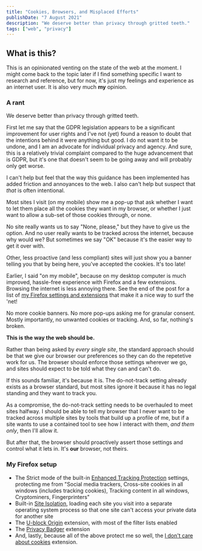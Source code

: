 ```yaml
---
title: "Cookies, Browsers, and Misplaced Efforts"
publishDate: "7 August 2021"
description: "We deserve better than privacy through gritted teeth."
tags: ["web", "privacy"]
---
```


## What is this?

This is an opinionated venting on the state of the web at the moment. I might come back to the topic later if I find something specific I want to research and reference, but for now, it's just my feelings and experience as an internet user. It is also very much **my** opinion.

### A rant

We deserve better than privacy through gritted teeth.

First let me say that the GDPR legislation appears to be a significant improvement for user rights and I've not (yet) found a reason to doubt that the intentions behind it were anything but good. I do not want it to be undone, and I am an advocate for individual privacy and agency. And sure, this is a relatively trivial complaint compared to the huge advancement that is GDPR, but it's one that doesn't seem to be going away and will probably only get worse.

I can't help but feel that the way this guidance has been implemented has added friction and annoyances to the web. I also can't help but suspect that _that_ is often intentional.

Most sites I visit (on my mobile) show me a pop-up that ask whether I want to let them place all the cookies they want in my browser, or whether I just want to allow a sub-set of those cookies through, or none.

No site really wants us to say "None, please," but they have to give us the option. And no user really wants to be tracked across the internet, because why would we? But sometimes we say "OK" because it's the easier way to get it over with.

Other, less proactive (and less compliant) sites will just show you a banner telling you that by being here, you've accepted the cookies. It's too late!

Earlier, I said "on my mobile", because on my desktop computer is much improved, hassle-free experience with Firefox and a few extensions. Browsing the internet is less annoying there. See the end of the post for a list of [my Firefox settings and extensions](#my-firefox-setup) that make it a nice way to surf the 'net!

No more cookie banners. No more pop-ups asking me for granular consent. Mostly importantly, no unwanted cookies or tracking. And, so far, nothing's broken.

**This is the way the web should be.**

Rather than being asked by _every single site_, the standard approach should be that we give our browser our preferences so they can do the repetetive work for us. The browser should enforce those settings wherever we go, and sites should expect to be told what they can and can't do.

If this sounds familiar, it's because it is. The do-not-track setting already exists as a browser standard, but most sites ignore it because it has no legal standing and they want to track you.

As a compromise, the do-not-track setting needs to be overhauled to meet sites halfway. I should be able to tell my browser that I never want to be tracked across multiple sites by tools that build up a profile of me, but if a site wants to use a contained tool to see how I interact with them, _and them only_, then I'll allow it.

But after that, the browser should proactively assert those settings and control what it lets in. It's **our** browser, not theirs.

### My Firefox setup

- The Strict mode of the built-in [Enhanced Tracking Protection](https://support.mozilla.org/en-US/kb/enhanced-tracking-protection-firefox-desktop) settings, protecting me from "Social media trackers, Cross-site cookies in all windows (includes tracking cookies), Tracking content in all windows, Cryptominers, Fingerprinters"
- Built-in [Site Isolation](https://blog.mozilla.org/security/2021/05/18/introducing-site-isolation-in-firefox/), loading each site you visit into a separate operating system process so that one site can't access your private data for another site
- The [U-block Origin](https://addons.mozilla.org/en-GB/firefox/addon/ublock-origin/) extension, with most of the filter lists enabled
- The [Privacy Badger](https://addons.mozilla.org/en-GB/firefox/addon/privacy-badger17/) extension
- And, lastly, because all of the above protect me so well, the [I don't care about cookies](https://addons.mozilla.org/en-GB/firefox/addon/i-dont-care-about-cookies/) extension.
